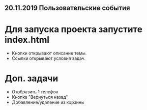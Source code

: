 ## 20.11.2019 Пользовательские события

# Для запуска проекта запустите index.html
- Кнопки открывают описание темы.  
- Ссылки открывают условия задач.

# Доп. задачи
- Отобразить 1 телефон
- Кнопка "Вернуться назад"
- Добавление/удаление из корзины